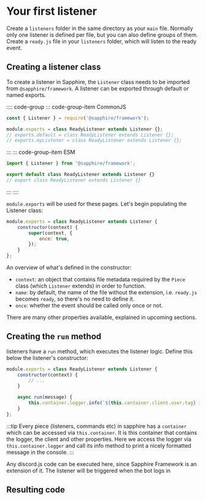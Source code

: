 # Your first listener

Create a `listeners` folder in the same directory as your `main` file. Normally only one listener is defined per file, but you can also define groups of them. Create a `ready.js` file in your `listeners` folder, which will listen to the ready event.

## Creating a listener class

To create a listener in Sapphire, the `Listener` class needs to be imported from `@sapphire/framework`. A listener can be exported through default or named exports.

:::: code-group
::: code-group-item CommonJS
```js
const { Listener } = require('@sapphire/framework');

module.exports = class ReadyListener extends Listener {};
// exports.default = class ReadyListener extends Listener {};
// exports.myListener = class ReadyListener extends Listener {};
```
:::
::: code-group-item ESM
```js
import { Listener } from '@sapphire/framework';

export default class ReadyListener extends Listener {}
// export class ReadyListener extends Listener {}
```
:::
::::


`module.exports` will be used for these pages. Let's begin populating the Listener class:

```js
module.exports = class ReadyListener extends Listener {
	constructor(context) {
		super(context, {
			once: true,
		});
	}
};
```

An overview of what's defined in the constructor:

- `context`: an object that contains file metadata required by the `Piece` class (which `Listener` extends) in order to function.
- `name`: by default, the name of the file without the extension, i.e. `ready.js` becomes `ready`, so there's no need to define it.
- `once`: whether the event should be called only once or not.

There are many other properties available, explained in upcoming sections.
## Creating the `run` method

listeners have a `run` method, which executes the listener logic. Define this below the listener's constructor:

<!-- eslint-disable constructor-super -->

```js {7-9}
module.exports = class ReadyListener extends Listener {
	constructor(context) {
		// ...
	}

	async run(message) {
		this.container.logger.info(`${this.container.client.user.tag} is ready!`);
	}
};
```
:::tip
Every piece (listeners, commands etc) in sapphire has a `container` which can be accessed via `this.container`. It is this container that contains the logger, the client and other properties. Here we access the logger via `this.container.logger` and call its info method to print a nicely formatted message in the console.
:::
<!-- eslint-enable constructor-super -->

Any discord.js code can be executed here, since Sapphire Framework is an extension of it. The listener will be triggered when the bot logs in

## Resulting code

<ResultingCode />
